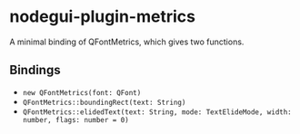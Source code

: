 # nodegui-plugin-metrics

A minimal binding of QFontMetrics, which gives two functions.

## Bindings
* `new QFontMetrics(font: QFont)`
* `QFontMetrics::boundingRect(text: String)`
* `QFontMetrics::elidedText(text: String, mode: TextElideMode, width: number, flags: number = 0)`
